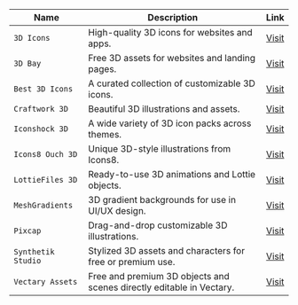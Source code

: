 | **Name**            | **Description**                                                       | **Link** |
|---------------------|-----------------------------------------------------------------------|----------|
| `3D Icons`          | High-quality 3D icons for websites and apps.                          | [Visit](https://3dicons.co/) |
| `3D Bay`            | Free 3D assets for websites and landing pages.                        | [Visit](https://3dbay.app/) |
| `Best 3D Icons`     | A curated collection of customizable 3D icons.                        | [Visit](https://best3dicons.com/) |
| `Craftwork 3D`      | Beautiful 3D illustrations and assets.                                | [Visit](https://craftwork.design/downloads/category/3d/) |
| `Iconshock 3D`      | A wide variety of 3D icon packs across themes.                        | [Visit](https://www.iconshock.com/3d-icons/) |
| `Icons8 Ouch 3D`    | Unique 3D-style illustrations from Icons8.                            | [Visit](https://icons8.com/illustrations/style--3d) |
| `LottieFiles 3D`    | Ready-to-use 3D animations and Lottie objects.                        | [Visit](https://lottiefiles.com/3d) |
| `MeshGradients`     | 3D gradient backgrounds for use in UI/UX design.                      | [Visit](https://meshgradient.com/) |
| `Pixcap`            | Drag-and-drop customizable 3D illustrations.                          | [Visit](https://www.pixcap.com/) |
| `Synthetik Studio`  | Stylized 3D assets and characters for free or premium use.            | [Visit](https://synthetikstudio.com/) |
| `Vectary Assets`    | Free and premium 3D objects and scenes directly editable in Vectary.  | [Visit](https://www.vectary.com/3d-library/) |
